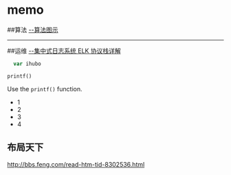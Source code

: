 # memo

##算法
[\-\-算法图示](http://www.cs.usfca.edu/~galles/visualization/Algorithms.html "Title")

---

##运维
[\-\-集中式日志系统 ELK 协议栈详解](https://www.ibm.com/developerworks/cn/opensource/os-cn-elk/  "Title")


```javascript
  var ihubo
```

    printf()
    
Use the `printf()` function.

* 1
* 2
* 3
* 4
## 布局天下
http://bbs.feng.com/read-htm-tid-8302536.html 